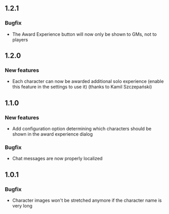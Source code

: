 ## 1.2.1
### Bugfix
- The Award Experience button will now only be shown to GMs, not to players

## 1.2.0
### New features
- Each character can now be awarded additional solo experience (enable this feature in the settings to use it) (thanks to Kamil Szczepański)

## 1.1.0
### New features
- Add configuration option determining which characters should be shown in the award experience dialog

### Bugfix
- Chat messages are now properly localized

## 1.0.1

### Bugfix
- Character images won't be stretched anymore if the character name is very long
